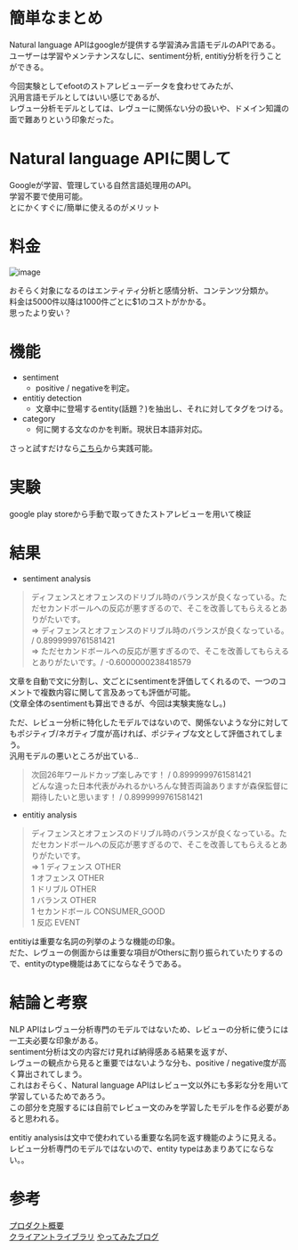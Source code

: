 # 簡単なまとめ  
Natural language APIはgoogleが提供する学習済み言語モデルのAPIである。  
ユーザーは学習やメンテナンスなしに、sentiment分析, entitiy分析を行うことができる。  
  
今回実験としてefootのストアレビューデータを食わせてみたが、  
汎用言語モデルとしてはいい感じであるが、  
レヴュー分析モデルとしては、レヴューに関係ない分の扱いや、ドメイン知識の面で難ありという印象だった。  

# Natural language APIに関して  
Googleが学習、管理している自然言語処理用のAPI。  
学習不要で使用可能。  
とにかくすぐに/簡単に使えるのがメリット

# 料金
![image](https://user-images.githubusercontent.com/54636129/221351846-296a3732-229e-4e1c-a9b7-e55c5d8ffba1.png)  
  
おそらく対象になるのはエンティティ分析と感情分析、コンテンツ分類か。  
料金は5000件以降は1000件ごとに$1のコストがかかる。  
思ったより安い？  

# 機能  
- sentiment
  - positive / negativeを判定。  
- entitiy detection
  - 文章中に登場するentity(話題？)を抽出し、それに対してタグをつける。
- category
  - 何に関する文なのかを判断。現状日本語非対応。

さっと試すだけなら[こちら](https://cloud.google.com/natural-language?hl=ja)から実践可能。
# 実験  
google play storeから手動で取ってきたストアレビューを用いて検証  

# 結果
- sentiment analysis  
>ディフェンスとオフェンスのドリブル時のバランスが良くなっている。ただセカンドボールへの反応が悪すぎるので、そこを改善してもらえるとありがたいです。  
⇒ ディフェンスとオフェンスのドリブル時のバランスが良くなっている。 / 0.8999999761581421  
⇒ ただセカンドボールへの反応が悪すぎるので、そこを改善してもらえるとありがたいです。/ -0.6000000238418579  

文章を自動で文に分割し、文ごとにsentimentを評価してくれるので、一つのコメントで複数内容に関して言及あっても評価が可能。    
(文章全体のsentimentも算出できるが、今回は実験実施なし。)  
  
ただ、レビュー分析に特化したモデルではないので、関係ないような分に対してもポジティブ/ネガティブ度が高ければ、ポジティブな文として評価されてしまう。  
汎用モデルの悪いところが出ている..   
>次回26年ワールドカップ楽しみです！ / 0.8999999761581421  
>どんな違った日本代表がみれるかいろんな賛否両論ありますが森保監督に期待したいと思います！ / 0.8999999761581421  


- entitiy analysis  
>ディフェンスとオフェンスのドリブル時のバランスが良くなっている。ただセカンドボールへの反応が悪すぎるので、そこを改善してもらえるとありがたいです。  
⇒
1	ディフェンス	OTHER  
1	オフェンス	OTHER  
1	ドリブル	OTHER  
1	バランス	OTHER  
1	セカンドボール	CONSUMER_GOOD  
1	反応	EVENT  
  
entitiyは重要な名詞の列挙のような機能の印象。  
だた、レヴューの側面からは重要な項目がOthersに割り振られていたりするので、entityのtype機能はあてにならなそうである。  
  
# 結論と考察  
NLP APIはレヴュー分析専門のモデルではないため、レビューの分析に使うには一工夫必要な印象がある。  
sentiment分析は文の内容だけ見れば納得感ある結果を返すが、  
レヴューの観点から見ると重要ではないような分も、positive / negative度が高く算出されてしまう。  
これはおそらく、Natural language APIはレビュー文以外にも多彩な分を用いて学習しているためであろう。  
この部分を克服するには自前でレビュー文のみを学習したモデルを作る必要があると思われる。    
  
entitiy analysisは文中で使われている重要な名詞を返す機能のように見える。  
レビュー分析専門のモデルではないので、entity typeはあまりあてにならない。。  
  

# 参考
[プロダクト概要](https://cloud.google.com/natural-language/docs/basics?hl=ja)  
[クライアントライブラリ](https://cloud.google.com/natural-language/docs/reference/libraries)
[やってみたブログ](https://oc-technote.com/python/google-cloud-natural-language-extract-japanese-address/)
